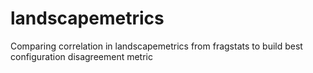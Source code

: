 # landscapemetrics
Comparing correlation in landscapemetrics from fragstats to build best configuration disagreement metric
